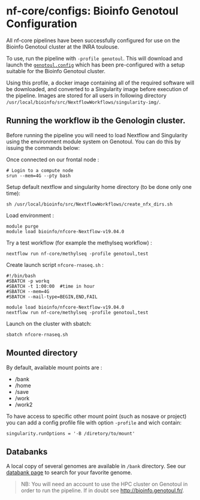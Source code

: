 # nf-core/configs: Bioinfo Genotoul Configuration

All nf-core pipelines have been successfully configured for use on the Bioinfo Genotoul cluster at the INRA toulouse.

To use, run the pipeline with `-profile genotoul`. This will download and
launch the [`genotoul.config`](../conf/genotoul.config) which has been
pre-configured with a setup suitable for the Bioinfo Genotoul cluster.

Using this profile, a docker image containing all of the required software
will be downloaded, and converted to a Singularity image before execution
of the pipeline. Images are stored for all users in following directory `/usr/local/bioinfo/src/NextflowWorkflows/singularity-img/`.

## Running the workflow ib the Genologin cluster.

Before running the pipeline you will need to load Nextflow and
Singularity using the environment module system on Genotoul. You can do
this by issuing the commands below:


Once connected on our frontal node :
```
# Login to a compute node
srun --mem=4G --pty bash
```

Setup default nextflow and singularity home directory (to be done only one time):
```
sh /usr/local/bioinfo/src/NextflowWorkflows/create_nfx_dirs.sh
```

Load environment :
```
module purge
module load bioinfo/nfcore-Nextflow-v19.04.0
```

Try a test workflow (for example the methylseq workflow) :
```
nextflow run nf-core/methylseq -profile genotoul,test
```

Create launch script `nfcore-rnaseq.sh` :
```
#!/bin/bash
#SBATCH -p workq
#SBATCH -t 1:00:00  #time in hour
#SBATCH --mem=4G
#SBATCH --mail-type=BEGIN,END,FAIL

module load bioinfo/nfcore-Nextflow-v19.04.0
nextflow run nf-core/methylseq -profile genotoul,test
```
Launch on the cluster with sbatch:
```
sbatch nfcore-rnaseq.sh
```

## Mounted directory

By default, available mount points are :
 - /bank
 - /home
 - /save
 - /work  
 - /work2  


To have access to specific other mount point (such as nosave or project)
you can add a config profile file with option `-profile` and wich contain:
```
singularity.runOptions = '-B /diretory/to/mount'
```

## Databanks

A local copy of several genomes are available in `/bank` directory. See
our [databank page](http://bioinfo.genotoul.fr/index.php/resources-2/databanks/)
to search for your favorite genome.


>NB: You will need an account to use the HPC cluster on Genotoul in order
to run the pipeline. If in doubt see http://bioinfo.genotoul.fr/.
